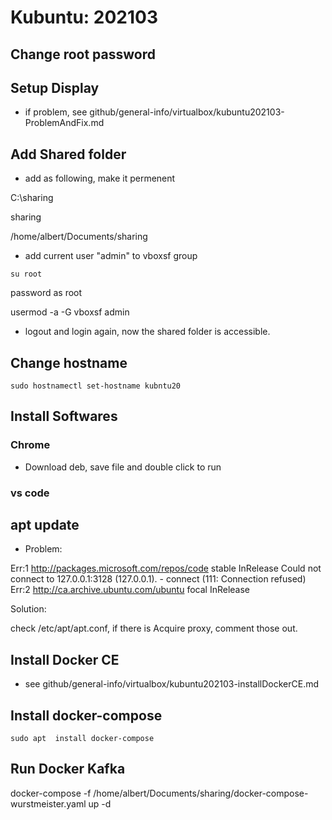 
# Kubuntu: 202103

## Change root password

## Setup Display

- if problem, see github/general-info/virtualbox/kubuntu202103-ProblemAndFix.md

## Add Shared folder

- add as following, make it permenent

C:\sharing

sharing

/home/albert/Documents/sharing

- add current user "admin" to vboxsf group

`su root`

password as root

usermod -a -G vboxsf admin

- logout and login again, now the shared folder is accessible.


## Change hostname

`sudo hostnamectl set-hostname kubntu20`


## Install Softwares

### Chrome

- Download deb, save file and double click to run

### vs code

## apt update

- Problem:

Err:1 http://packages.microsoft.com/repos/code stable InRelease
  Could not connect to 127.0.0.1:3128 (127.0.0.1). - connect (111: Connection refused)
Err:2 http://ca.archive.ubuntu.com/ubuntu focal InRelease

Solution:

check /etc/apt/apt.conf, if there is Acquire proxy, comment those out.

## Install Docker CE

- see github/general-info/virtualbox/kubuntu202103-installDockerCE.md

## Install docker-compose

`sudo apt  install docker-compose`

## Run Docker Kafka

docker-compose -f /home/albert/Documents/sharing/docker-compose-wurstmeister.yaml up -d

